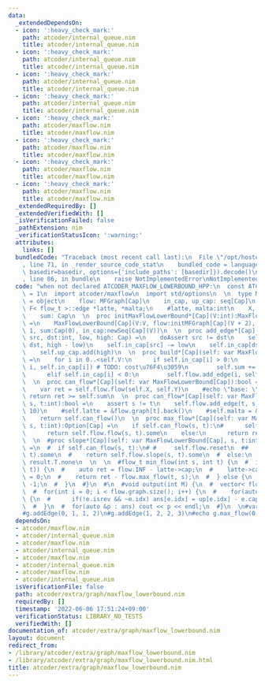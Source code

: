 ```yaml
---
data:
  _extendedDependsOn:
  - icon: ':heavy_check_mark:'
    path: atcoder/internal_queue.nim
    title: atcoder/internal_queue.nim
  - icon: ':heavy_check_mark:'
    path: atcoder/internal_queue.nim
    title: atcoder/internal_queue.nim
  - icon: ':heavy_check_mark:'
    path: atcoder/internal_queue.nim
    title: atcoder/internal_queue.nim
  - icon: ':heavy_check_mark:'
    path: atcoder/internal_queue.nim
    title: atcoder/internal_queue.nim
  - icon: ':heavy_check_mark:'
    path: atcoder/maxflow.nim
    title: atcoder/maxflow.nim
  - icon: ':heavy_check_mark:'
    path: atcoder/maxflow.nim
    title: atcoder/maxflow.nim
  - icon: ':heavy_check_mark:'
    path: atcoder/maxflow.nim
    title: atcoder/maxflow.nim
  - icon: ':heavy_check_mark:'
    path: atcoder/maxflow.nim
    title: atcoder/maxflow.nim
  _extendedRequiredBy: []
  _extendedVerifiedWith: []
  _isVerificationFailed: false
  _pathExtension: nim
  _verificationStatusIcon: ':warning:'
  attributes:
    links: []
  bundledCode: "Traceback (most recent call last):\n  File \"/opt/hostedtoolcache/Python/3.10.8/x64/lib/python3.10/site-packages/onlinejudge_verify/documentation/build.py\"\
    , line 71, in _render_source_code_stat\n    bundled_code = language.bundle(stat.path,\
    \ basedir=basedir, options={'include_paths': [basedir]}).decode()\n  File \"/opt/hostedtoolcache/Python/3.10.8/x64/lib/python3.10/site-packages/onlinejudge_verify/languages/nim.py\"\
    , line 86, in bundle\n    raise NotImplementedError\nNotImplementedError\n"
  code: "when not declared ATCODER_MAXFLOW_LOWERBOUND_HPP:\n  const ATCODER_MAXFLOW_LOWERBOUND_HPP*\
    \ = 1\n  import atcoder/maxflow\n  import std/options\n  \n  type MaxFlowLowerBound*[Cap]\
    \ = object\n    flow: MFGraph[Cap]\n    in_cap, up_cap: seq[Cap]\n    #typename\
    \ F< flow_t >::edge *latte, *malta;\n    #latte, malta:int\n    X, Y, V: int\n\
    \    sum: Cap\n  \n  proc initMaxFlowLowerBound*[Cap](V:int):MaxFlowLowerBound[Cap]\
    \ =\n    MaxFlowLowerBound[Cap](V:V, flow:initMFGraph[Cap](V + 2), X:V, Y:V +\
    \ 1, sum:Cap(0), in_cap:newSeq[Cap](V))\n  \n  proc add_edge*[Cap](self: var MaxFlowLowerBound[Cap],\
    \ src, dst:int, low, high: Cap) =\n    doAssert src != dst\n    self.flow.add_edge(src,\
    \ dst, high - low)\n    self.in_cap[src] -= low\n    self.in_cap[dst] += low\n\
    \    self.up_cap.add(high)\n  \n  proc build*[Cap](self: var MaxFlowLowerBound[Cap])\
    \ =\n    for i in 0..<self.V:\n      if self.in_cap[i] > 0:\n        self.flow.add_edge(self.X,\
    \ i, self.in_cap[i]) # TODO: cost\u76F4\u3059\n        self.sum += self.in_cap[i]\n\
    \      elif self.in_cap[i] < 0:\n        self.flow.add_edge(i, self.Y, -self.in_cap[i])\n\
    \  \n  proc can_flow*[Cap](self: var MaxFlowLowerBound[Cap]):bool =\n    self.build()\n\
    \    var ret = self.flow.flow(self.X, self.Y)\n    #echo \"base: \", ret\n   \
    \ return ret >= self.sum\n  \n  proc can_flow*[Cap](self: var MaxFlowLowerBound[Cap],\
    \ s, t:int):bool =\n    assert s != t\n    self.flow.add_edge(t, s, Cap.high div\
    \ 10)\n    #self.latte = &flow.graph[t].back()\n    #self.malta = &flow.graph[s].back()\n\
    \    return self.can_flow()\n  \n  proc max_flow*[Cap](self: var MaxFlowLowerBound[Cap],\
    \ s, t:int):Option[Cap] =\n    if self.can_flow(s, t):\n#      self.flow.reset\n\
    \      return self.flow.flow(s, t).some\n    else:\n      return result.T.none\n\
    \  \n  #proc slope*[Cap](self: var MaxFlowLowerBound[Cap], s, t:int):Option[seq[Cap]]\
    \ =\n  #  if self.can_flow(s, t):\n# #     self.flow.reset\n  ##    return self.flow.slope(s,\
    \ t).some\n  #    return self.flow.slope(s, t).some\n  #  else:\n  #    return\
    \ result.T.none\n  \n  \n  #flow_t min_flow(int s, int t) {\n  #  if(can_flow(s,\
    \ t)) {\n  #    auto ret = flow.INF - latte->cap;\n  #    latte->cap = malta->cap\
    \ = 0;\n  #    return ret - flow.max_flow(t, s);\n  #  } else {\n  #    return\
    \ -1;\n  #  }\n  #}\n  #\n  #void output(int M) {\n  #  vector< flow_t > ans(M);\n\
    \  #  for(int i = 0; i < flow.graph.size(); i++) {\n  #    for(auto &e : flow.graph[i])\
    \ {\n  #      if(!e.isrev && ~e.idx) ans[e.idx] = up[e.idx] - e.cap;\n  #    }\n\
    \  #  }\n  #  for(auto &p : ans) cout << p << endl;\n  #}\n  \n#var g = initMaxFlowLowerBound[int](3)\n\
    #g.addEdge(0, 1, 1, 2)\n#g.addEdge(1, 2, 2, 3)\n#echo g.max_flow(0, 2)\n\n"
  dependsOn:
  - atcoder/maxflow.nim
  - atcoder/internal_queue.nim
  - atcoder/maxflow.nim
  - atcoder/internal_queue.nim
  - atcoder/maxflow.nim
  - atcoder/internal_queue.nim
  - atcoder/maxflow.nim
  - atcoder/internal_queue.nim
  isVerificationFile: false
  path: atcoder/extra/graph/maxflow_lowerbound.nim
  requiredBy: []
  timestamp: '2022-06-06 17:51:24+09:00'
  verificationStatus: LIBRARY_NO_TESTS
  verifiedWith: []
documentation_of: atcoder/extra/graph/maxflow_lowerbound.nim
layout: document
redirect_from:
- /library/atcoder/extra/graph/maxflow_lowerbound.nim
- /library/atcoder/extra/graph/maxflow_lowerbound.nim.html
title: atcoder/extra/graph/maxflow_lowerbound.nim
---
```

